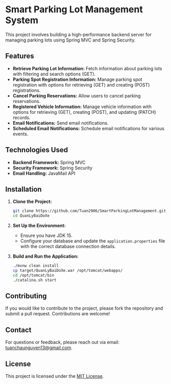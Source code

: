 

# Smart Parking Lot Management System

This project involves building a high-performance backend server for managing parking lots using Spring MVC and Spring Security.

## Features

- **Retrieve Parking Lot Information:** Fetch information about parking lots with filtering and search options (GET).
- **Parking Spot Registration Information:** Manage parking spot registration with options for retrieving (GET) and creating (POST) registrations.
- **Cancel Parking Reservations:** Allow users to cancel parking reservations.
- **Registered Vehicle Information:** Manage vehicle information with options for retrieving (GET), creating (POST), and updating (PATCH) records.
- **Email Notifications:** Send email notifications.
- **Scheduled Email Notifications:** Schedule email notifications for various events.

## Technologies Used

- **Backend Framework:** Spring MVC
- **Security Framework:** Spring Security
- **Email Handling:** JavaMail API

## Installation

1. **Clone the Project:**
   ```bash
   git clone https://github.com/Tuan2906/SmartParkingLotManagement.git
   cd QuanLyBaiDoXe
   ```

2. **Set Up the Environment:**
   - Ensure you have JDK 15.
   - Configure your database and update the `application.properties` file with the correct database connection details.

3. **Build and Run the Application:**
   ```bash
   ./mvnw clean install
   cp target/QuanLyBaiDoXe.war /opt/tomcat/webapps/
   cd /opt/tomcat/bin
   ./catalina.sh start

   ```


## Contributing

If you would like to contribute to the project, please fork the repository and submit a pull request. Contributions are welcome!

## Contact

For questions or feedback, please reach out via email: tuanchaunguyen13@gmail.com.

## License

This project is licensed under the [MIT License](LICENSE).
